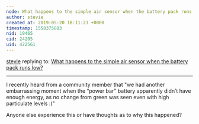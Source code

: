 ```yaml
---
node: What happens to the simple air sensor when the battery pack runs low? 
author: stevie
created_at: 2019-05-20 18:11:23 +0000
timestamp: 1558375883
nid: 19465
cid: 24205
uid: 422561
---
```




[stevie](../profile/stevie) replying to: [What happens to the simple air sensor when the battery pack runs low? ](../notes/stevie/05-20-2019/what-happens-to-the-simple-air-sensor-when-the-battery-pack-runs-low)

----
 I recently heard from a community member that "we had another embarrassing moment when the “power bar” battery apparently didn’t have enough energy, as no change from green was seen even with high particulate levels :("  

Anyone else experience this or have thoughts as to why this happened? 